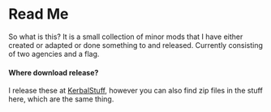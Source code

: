 Read Me
=======

So what is this? It is a small collection of minor mods that I have either
created or adapted or done something to and released. Currently consisting of
two agencies and a flag.

#### Where download release?

I release these at [KerbalStuff](http://beta.kerbalstuff.com/), however you can
also find zip files in the stuff here, which are the same thing.
